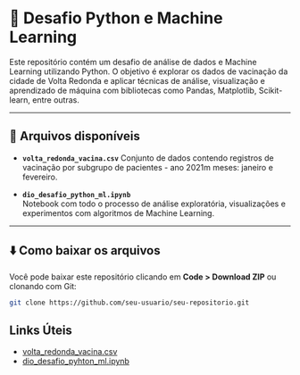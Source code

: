 # 🧠 Desafio Python e Machine Learning

Este repositório contém um desafio de análise de dados e Machine Learning utilizando Python. O objetivo é explorar os dados de vacinação da cidade de Volta Redonda e aplicar técnicas de análise, visualização e aprendizado de máquina com bibliotecas como Pandas, Matplotlib, Scikit-learn, entre outras.

---

## 📂 Arquivos disponíveis

- **`volta_redonda_vacina.csv`**
  Conjunto de dados contendo registros de vacinação por subgrupo de pacientes - ano 2021m meses: janeiro e fevereiro.

- **`dio_desafio_python_ml.ipynb`**  
  Notebook com todo o processo de análise exploratória, visualizações e experimentos com algoritmos de Machine Learning.

---

## ⬇️ Como baixar os arquivos

Você pode baixar este repositório clicando em **Code > Download ZIP** ou clonando com Git:

```bash
git clone https://github.com/seu-usuario/seu-repositorio.git
```

## Links Úteis
- [volta_redonda_vacina.csv](volta_redonda_vacina.csv)
- [dio_desafio_pyhton_ml.ipynb](dio_desafio_pyhton_ml.ipynb)